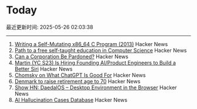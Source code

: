# Today

最近更新时间: 2025-05-26 02:03:38

--- 
1. [Writing a Self-Mutating x86_64 C Program (2013)](https://ephemeral.cx/2013/12/writing-a-self-mutating-x86_64-c-program/) Hacker News
2. [Path to a free self-taught education in Computer Science](https://github.com/ossu/computer-science) Hacker News
3. [Can a Corporation Be Pardoned?](https://papers.ssrn.com/sol3/papers.cfm?abstract_id=5202339) Hacker News
4. [Martin (YC S23) Is Hiring Founding AI/Product Engineers to Build a Better Siri](https://www.ycombinator.com/companies/martin/jobs) Hacker News
5. [Chomsky on What ChatGPT Is Good For](https://chomsky.info/20230503-2/) Hacker News
6. [Denmark to raise retirement age to 70](https://www.telegraph.co.uk/world-news/2025/05/23/denmark-raise-retirement-age-70/) Hacker News
7. [Show HN: DaedalOS – Desktop Environment in the Browser](https://github.com/DustinBrett/daedalOS) Hacker News
8. [AI Hallucination Cases Database](https://www.damiencharlotin.com/hallucinations/) Hacker News
